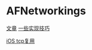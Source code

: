 # AFNetworkings


[文章](https://www.jianshu.com/p/e820d78f23e5)
[一些实现技巧](https://juejin.im/entry/5995499f518825243779772f)

[iOS tcp复用](https://juejin.im/entry/56bc308d32132c47aede7f98)
